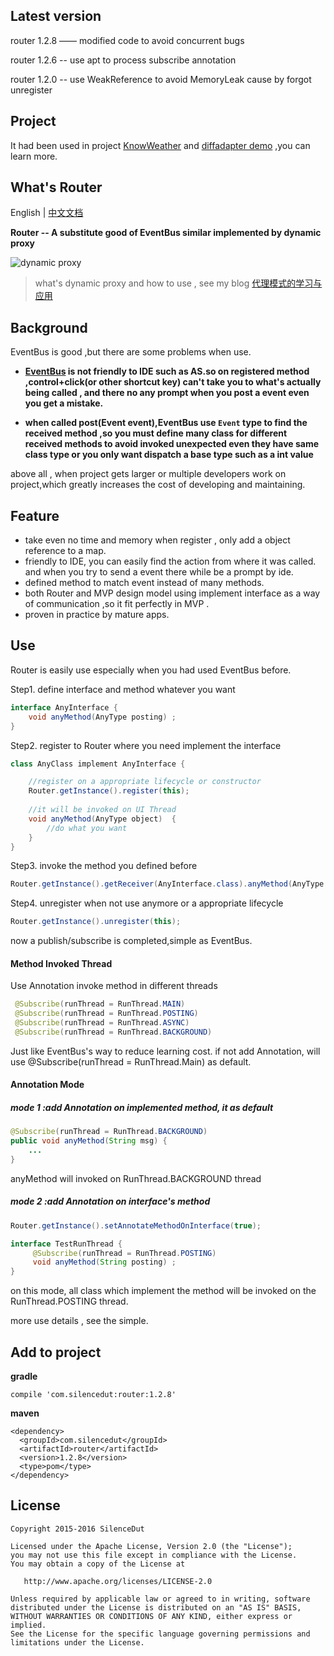 ## Latest version
router 1.2.8 ——  modified code to avoid concurrent bugs

router 1.2.6 --  use apt to process subscribe annotation 

router 1.2.0 --  use WeakReference to avoid MemoryLeak cause by forgot unregister

## Project

It had been used in project [KnowWeather](https://github.com/SilenceDut/KnowWeather) and [diffadapter demo](https://github.com/SilenceDut/diffadapter) ,you can learn more.

## What's Router

English | [中文文档](https://silencedut.github.io/2016/09/04/Router%E2%80%94%E4%B8%80%E4%B8%AA%E9%AB%98%E6%95%88%EF%BC%8C%E4%BD%BF%E7%94%A8%E6%96%B9%E4%BE%BF%EF%BC%8C%E5%9F%BA%E4%BA%8E%E5%8A%A8%E6%80%81%E4%BB%A3%E7%90%86%E5%AE%9E%E7%8E%B0%E7%9A%84Android%E4%BA%8B%E4%BB%B6%E6%80%BB%E7%BA%BF%E5%BA%93/)

**Router -- A substitute good of EventBus similar implemented by dynamic proxy** 

![dynamic proxy](http://ww1.sinaimg.cn/large/801b780agw1f7hxd0b7oyj20fr08vwfc.jpg)

> what's dynamic proxy and how to use , see my blog [代理模式的学习与应用](http://www.silencedut.com/2016/08/12/代理模式的学习与应用)

## Background
EventBus is good ,but there are some problems when use.

- **[EventBus](https://github.com/greenrobot/EventBus) is not friendly to IDE such as AS.so on registered method ,control+click(or other shortcut key) can't take 
you to what's actually being called , and there no any prompt when you post a event even you get a mistake.** 

- **when called post(Event event),EventBus use `Event` type to find the received method ,so you must define many class for 
different received methods to avoid invoked unexpected even they have same class type or you only want dispatch a base type 
such as a int value**

above all , when project gets larger or multiple developers work on project,which greatly increases the cost of developing and maintaining.

## Feature
- take even no time and memory when register , only add a object reference to a map.
- friendly to IDE, you can easily find the action from where it was called. and when you try to send a event there while be a prompt by ide.
- defined method to match event instead of many methods.
- both Router and MVP design model using implement interface as a way of communication ,so it fit perfectly in MVP .
- proven in practice by mature apps.

## Use
Router is easily use especially when you had used EventBus before.

Step1. define interface and method whatever you want

```java
interface AnyInterface {
    void anyMethod(AnyType posting) ;
}
```

Step2. register to Router where you need implement the interface

```java
class AnyClass implement AnyInterface {

    //register on a appropriate lifecycle or constructor
    Router.getInstance().register(this); 
    
    //it will be invoked on UI Thread
    void anyMethod(AnyType object)  {
        //do what you want
    }
}
```

Step3. invoke the method you defined before

```java
Router.getInstance().getReceiver(AnyInterface.class).anyMethod(AnyType object);
```

Step4. unregister when not use anymore or a appropriate lifecycle
```java
Router.getInstance().unregister(this);
```

now a publish/subscribe is completed,simple as EventBus.

#### Method Invoked Thread

Use Annotation invoke method in different threads

```java
 @Subscribe(runThread = RunThread.MAIN)
 @Subscribe(runThread = RunThread.POSTING)
 @Subscribe(runThread = RunThread.ASYNC)
 @Subscribe(runThread = RunThread.BACKGROUND)
```

Just like EventBus's way to reduce learning cost.
if not add Annotation, will use @Subscribe(runThread = RunThread.Main)  as default.

#### Annotation Mode
##### mode 1 :add Annotation on implemented method, it as default
```java
@Subscribe(runThread = RunThread.BACKGROUND)
public void anyMethod(String msg) {
    ...
}
```

anyMethod will invoked on RunThread.BACKGROUND thread

##### mode 2 :add Annotation on interface's method
```java
Router.getInstance().setAnnotateMethodOnInterface(true);

interface TestRunThread {
     @Subscribe(runThread = RunThread.POSTING)
     void anyMethod(String posting) ;
}
```
on this mode, all class which implement the method will be invoked on the RunThread.POSTING thread.

more use details , see the simple.

## Add to project
**gradle**

    compile 'com.silencedut:router:1.2.8'
**maven**

    <dependency>
      <groupId>com.silencedut</groupId>
      <artifactId>router</artifactId>
      <version>1.2.8</version>
      <type>pom</type>
    </dependency>
    
License
-------

    Copyright 2015-2016 SilenceDut

    Licensed under the Apache License, Version 2.0 (the "License");
    you may not use this file except in compliance with the License.
    You may obtain a copy of the License at

       http://www.apache.org/licenses/LICENSE-2.0

    Unless required by applicable law or agreed to in writing, software
    distributed under the License is distributed on an "AS IS" BASIS,
    WITHOUT WARRANTIES OR CONDITIONS OF ANY KIND, either express or implied.
    See the License for the specific language governing permissions and
    limitations under the License.
